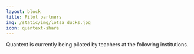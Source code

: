 ```yaml
---
layout: block
title: Pilot partners
img: /static/img/lotsa_ducks.jpg
icon: quantext-share
---
```


Quantext is currently being piloted by teachers at the following institutions. 

